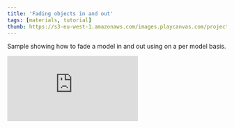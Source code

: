```yaml
---
title: 'Fading objects in and out'
tags: [materials, tutorial]
thumb: https://s3-eu-west-1.amazonaws.com/images.playcanvas.com/projects/12/436566/440B17-image-75.jpg
---
```


Sample showing how to fade a model in and out using on a per model basis.

<div className="iframe-container">
    <iframe loading="lazy" src="https://playcanv.as/p/kvToWplO/" title="Fading objects in and out" webkitallowfullscreen="true" mozallowfullscreen="true" allow="autoplay" allowfullscreen="true" allowvr="" scrolling="no" frameborder="0" />
</div>
